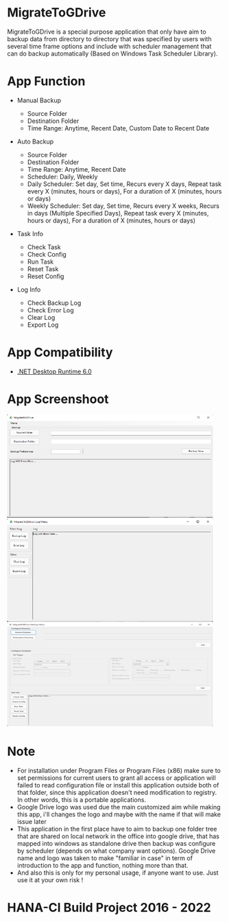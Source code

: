 # MigrateToGDrive

MigrateToGDrive is a special purpose application that only have aim to backup data from directory to directory that was specified 
by users with several time frame options and include with scheduler management that can do backup automatically (Based on Windows Task Scheduler Library).

# App Function
- Manual Backup
  * Source Folder
  * Destination Folder
  * Time Range: Anytime, Recent Date, Custom Date to Recent Date
  
- Auto Backup
  * Source Folder
  * Destination Folder
  * Time Range: Anytime, Recent Date
  * Scheduler: Daily, Weekly
  * Daily Scheduler: Set day, Set time, Recurs every X days, Repeat task every X (minutes, hours or days), For a duration of X (minutes, hours or days)
  * Weekly Scheduler: Set day, Set time, Recurs every X weeks, Recurs in days (Multiple Specified Days), Repeat task every X (minutes, hours or days), For a duration of X (minutes, hours or days)
 
- Task Info
  * Check Task
  * Check Config
  * Run Task
  * Reset Task
  * Reset Config
 
- Log Info
  * Check Backup Log
  * Check Error Log
  * Clear Log
  * Export Log

# App Compatibility
- [.NET Desktop Runtime 6.0](https://dotnet.microsoft.com/en-us/download/dotnet/6.0)

# App Screenshoot
<p align="left">
<img width="480" height="240" src="https://github.com/Nicklas373/Migrate-To-GDrive/raw/master/GDrive%20Local%20Backup/Screenshots/Main%20Menu.png">&nbsp;&nbsp;&nbsp;
<img width="480" height="240" src="https://github.com/Nicklas373/Migrate-To-GDrive/raw/master/GDrive%20Local%20Backup/Screenshots/Log%20Menu.png">&nbsp;&nbsp;&nbsp;
<img width="480" height="240" src="https://github.com/Nicklas373/Migrate-To-GDrive/raw/master/GDrive%20Local%20Backup/Screenshots/Settings%20Menu.png">&nbsp;&nbsp;&nbsp;
</p>

# Note
- For installation under Program Files or Program Files (x86) make sure to set permissions for current users to grant all access
  or application will failed to read configuration file or install this application outside both of that folder, since this application
  doesn't need modification to registry. In other words, this is a portable applications.
- Google Drive logo was used due the main customized aim while making this app, i'll changes the logo and maybe with the name if that
  will make issue later
- This application in the first place have to aim to backup one folder tree that are shared on local network in the office into google drive,
  that has mapped into windows as standalone drive then backup was configure by scheduler (depends on what company want options). Google Drive
  name and logo was taken to make "familiar in case" in term of introduction to the app and function, nothing more than that.
- And also this is only for my personal usage, if anyone want to use. Just use it at your own risk !

# HANA-CI Build Project 2016 - 2022